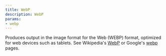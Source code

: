 ```yaml
---
title: WebP
description: WebP
params:
- webp
---
```

Produces output in the image format for the Web (WEBP) format, optimized for
web devices such as tablets.
See Wikipedia's [WebP](http://en.wikipedia.org/wiki/Webp)
or Google's [webp](http://code.google.com/speed/webp/) pages.
